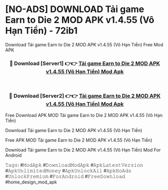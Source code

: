 # [NO-ADS] DOWNLOAD Tải game Earn to Die 2 MOD APK v1.4.55 (Vô Hạn Tiền) - 72ib1
Download Tải game Earn to Die 2 MOD APK v1.4.55 (Vô Hạn Tiền) Free Mod APK

<div align="center">
<h3>🔴 Download [Server1] 👉👉 <a href="https://apk-comot.site?title=Tải_game_Earn_to_Die_2_MOD_APK_v1.4.55_(Vô_Hạn_Tiền)">Tải game Earn to Die 2 MOD APK v1.4.55 (Vô Hạn Tiền) Mod Apk</a></h3><br>

<h3>🔴 Download [Server2] 👉👉 <a href="https://apk-comot.site?title=Tải_game_Earn_to_Die_2_MOD_APK_v1.4.55_(Vô_Hạn_Tiền)">Tải game Earn to Die 2 MOD APK v1.4.55 (Vô Hạn Tiền) Mod Apk</a></h3>
</div>


Free Download APK MOD Tải game Earn to Die 2 MOD APK v1.4.55 (Vô Hạn Tiền)

Download Tải game Earn to Die 2 MOD APK v1.4.55 (Vô Hạn Tiền) 

Free APK MOD Tải game Earn to Die 2 MOD APK v1.4.55 (Vô Hạn Tiền) 

Download Tải game Earn to Die 2 MOD APK v1.4.55 (Vô Hạn Tiền) Mod For Android

𝚃𝚊𝚐𝚜: #𝙼𝚘𝚍𝙰𝚙𝚔 #𝙳𝚘𝚠𝚗𝚕𝚘𝚊𝚍𝙼𝚘𝚍𝙰𝚙𝚔 #𝙰𝚙𝚔𝙻𝚊𝚝𝚎𝚜𝚝𝚅𝚎𝚛𝚜𝚒𝚘𝚗 #𝙰𝚙𝚔𝚄𝚗𝚕𝚒𝚖𝚒𝚝𝚎𝚍𝙼𝚘𝚗𝚎𝚢 #𝙰𝚙𝚔𝚄𝚗𝚕𝚘𝚌𝚔𝙰𝚕𝚕 #𝙰𝚙𝚔𝙽𝚘𝙰𝚍𝚜 #𝚄𝚗𝚕𝚘𝚌𝚔𝙿𝚛𝚎𝚖𝚒𝚞𝚖 #𝙵𝚘𝚛𝙰𝚗𝚍𝚛𝚘𝚒𝚍 #𝙵𝚛𝚎𝚎𝙳𝚘𝚠𝚗𝚕𝚘𝚊𝚍 #home_design_mod_apk